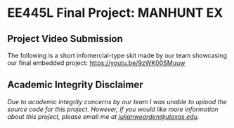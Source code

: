 # EE445L Final Project: MANHUNT EX

## Project Video Submission
The following is a short infomercial-type skit made by our team showcasing our final embedded project:
https://youtu.be/9zWK00SMuuw

## Academic Integrity Disclaimer

*Due to academic integrity concerns by our team I was unable to upload the source code for this project. However, if you would like more information about this project, please email me at julianwearden@utexas.edu.*


